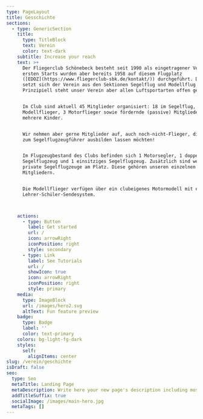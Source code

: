 ```yaml
---
type: PageLayout
title: Gesschichte
sections:
  - type: GenericSection
    title:
      type: TitleBlock
      text: Verein
      color: text-dark
    subtitle: Increase your reach
    text: >+
      Der Fliegerclub Schönebeck besteht seit 1990 als eingetragener Verein. Die
      ersten Starts wurden aber bereits 1958 auf diesem Flugplatz
      ([EDOZ](https://www.fliegerclub-sbk.de/kontakt/)) durchgeführt. Derzeit
      setzt sich der Verein aus den Sektionen Segelflug und Modellflug zusammen.
      Prinzipiell steht unser Verein aber allen Luftsportarten offen gegenüber.


      Im Club sind aktuell 45 Mitglieder organisiert: 18 im Segelflug, 24
      Modellflieger, 3 Motorflieger sowie fördernde (passive) Mitglieder und
      mehrere Kinder.


      Wir nehmen aber gerne Mitglieder auf, auch noch-nicht-Flieger, die sich
      zum Segelflugzeugführer ausbilden lassen möchten!


      Im Flugzeugbestand des Clubs befinden sich 1 Motorsegler, 1 doppelsitziges
      Segelflugzeug und 1 einsitziges Segelflugzeug. Zusätzlich sind weitere 2
      private Segelflugzeuge am Platz. Diese gehören unseren einzelnen
      Mitgliedern.


      Die Modellflieger verfügen über ein clubeigenes Motormodell mit einem
      Lehrer-Schüler-Sendesystem.



    actions:
      - type: Button
        label: Get started
        url: /
        icon: arrowRight
        iconPosition: right
        style: secondary
      - type: Link
        label: See Tutorials
        url: /
        showIcon: true
        icon: arrowRight
        iconPosition: right
        style: primary
    media:
      type: ImageBlock
      url: /images/hero2.svg
      altText: Fun feature preview
    badge:
      type: Badge
      label: ''
      color: text-primary
    colors: bg-light-fg-dark
    styles:
      self:
        alignItems: center
slug: /verein/geschichte
isDraft: false
seo:
  type: Seo
  metaTitle: Landing Page
  metaDescription: Write here your new page's description including most relevant keywords.
  addTitleSuffix: true
  socialImage: /images/main-hero.jpg
  metaTags: []
---
```

